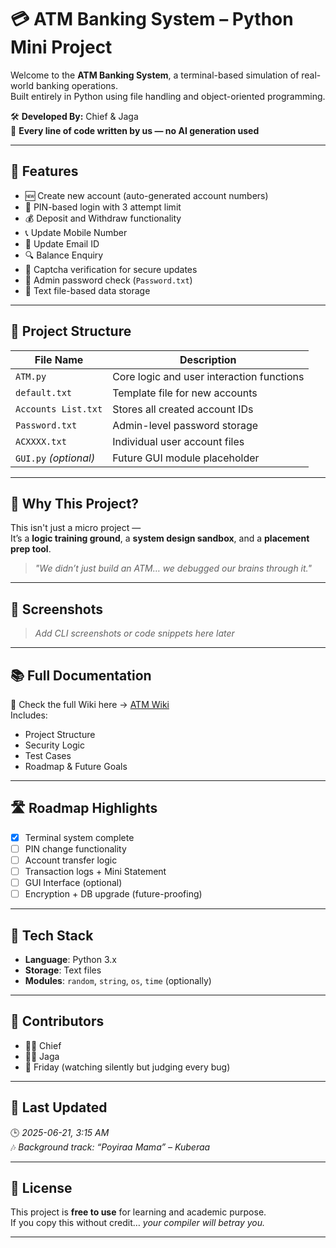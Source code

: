 # 💳 ATM Banking System – Python Mini Project

Welcome to the **ATM Banking System**, a terminal-based simulation of real-world banking operations.  
Built entirely in Python using file handling and object-oriented programming.

🛠️ **Developed By:** Chief & Jaga  
🧠 **Every line of code written by us — no AI generation used**

---

## 🚀 Features

- 🆕 Create new account (auto-generated account numbers)
- 🔐 PIN-based login with 3 attempt limit
- 💰 Deposit and Withdraw functionality
- 📞 Update Mobile Number
- 📧 Update Email ID
- 🔍 Balance Enquiry
- 🤖 Captcha verification for secure updates
- 🔑 Admin password check (`Password.txt`)
- 📂 Text file-based data storage

---

## 📁 Project Structure

| File Name             | Description |
|----------------------|-------------|
| `ATM.py`             | Core logic and user interaction functions |
| `default.txt`        | Template file for new accounts |
| `Accounts List.txt`  | Stores all created account IDs |
| `Password.txt`       | Admin-level password storage |
| `ACXXXX.txt`         | Individual user account files |
| `GUI.py` *(optional)*| Future GUI module placeholder |

---

## 🧠 Why This Project?

This isn't just a micro project —  
It’s a **logic training ground**, a **system design sandbox**, and a **placement prep tool**.

> _"We didn’t just build an ATM… we debugged our brains through it."_

---

## 📸 Screenshots

> _Add CLI screenshots or code snippets here later_

---

## 📚 Full Documentation

📖 Check the full Wiki here → [ATM Wiki](https://github.com/SreeCharan153/ATM/wiki)  
Includes:
- Project Structure
- Security Logic
- Test Cases
- Roadmap & Future Goals

---

## 🛣️ Roadmap Highlights

- [x] Terminal system complete
- [ ] PIN change functionality
- [ ] Account transfer logic
- [ ] Transaction logs + Mini Statement
- [ ] GUI Interface (optional)
- [ ] Encryption + DB upgrade (future-proofing)

---

## 🔧 Tech Stack

- **Language**: Python 3.x  
- **Storage**: Text files  
- **Modules**: `random`, `string`, `os`, `time` (optionally)

---

## 🤝 Contributors

- 👨‍💻 Chief  
- 👨‍💻 Jaga  
- 👀 Friday (watching silently but judging every bug)

---

## 📅 Last Updated

🕒 *2025-06-21, 3:15 AM*  
🎶 *Background track: “Poyiraa Mama” – Kuberaa*

---

## 🧾 License

This project is **free to use** for learning and academic purpose.  
If you copy this without credit… *your compiler will betray you.*

---

